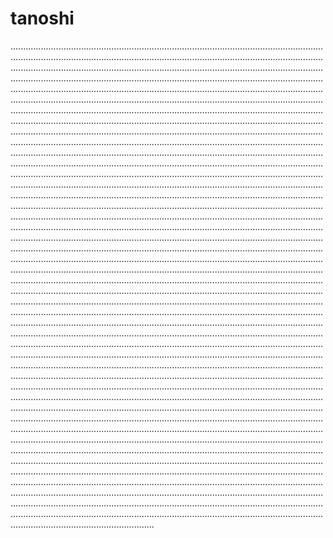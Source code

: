 # tanoshi
.....................................................................................................................................................................................................................................................................................................................................................................................................................................................................................................................................................................................................................................................................................................................................................................................................................................................................................................................................................................................................................................................................................................................................................................................................................................................................................................................................................................................................................................................................................................................................................................................................................................................................................................................................................................................................................................................................................................................................................................................................................................................................................................................................................................................................................................................................................................................................................................................................................................................................................................................................................................................................................................................................................................................................................................................................................................................................................................................................................................................................................................................................................................................................................................................................................................................................................................................................................................................................................................................................................................................................................................................................................................................................................................................................................................................................................................................................................................................................................................................................................................................................................................................................................................................................................................................................................................................................................................................................................................................................................................................................................................................................................................................................................................................................................................................................................................................................................................................................................................................................................................................................................................................................................................................................................................................................................................................................................................................................................................................................................................................................................................................................................................................................................................................................................................................................................................................................